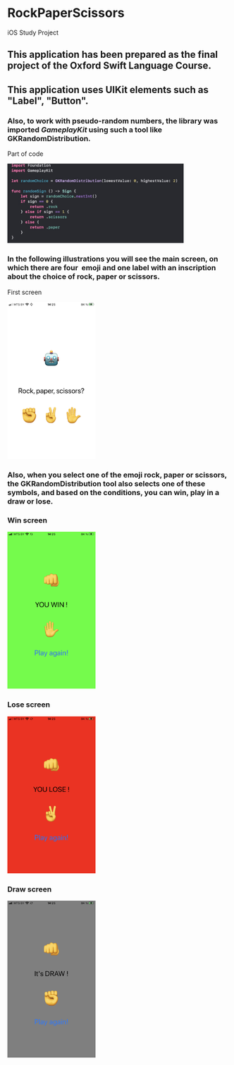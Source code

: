 # RockPaperScissors
iOS Study Project

## This application has been prepared as the final project of the Oxford Swift Language Course.

## This application uses UIKit elements such as "Label", "Button".
### Also, to work with pseudo-random numbers, the library was imported *GameplayKit* using such a tool like GKRandomDistribution.

Part of code

<img src="https://github.com/konoin/RockPaperScissors/blob/main/Code_random.jpg" width="400">


### In the following illustrations you will see the main screen, on which there are four  emoji and one label with an inscription about the choice of rock, paper or scissors.

First screen

<img src="https://github.com/konoin/RockPaperScissors/blob/main/IMG_0171.PNG" width="200">

### Also, when you select one of the emoji rock, paper or scissors, the GKRandomDistribution tool also selects one of these symbols, and based on the conditions, you can win, play in a draw or lose.

### Win screen

<img src="https://github.com/konoin/RockPaperScissors/blob/main/IMG_0174.PNG" width="200">

### Lose screen

<img src="https://github.com/konoin/RockPaperScissors/blob/main/IMG_0172.PNG" width="200">

### Draw screen

<img src="https://github.com/konoin/RockPaperScissors/blob/main/IMG_0173.PNG" width="200">
